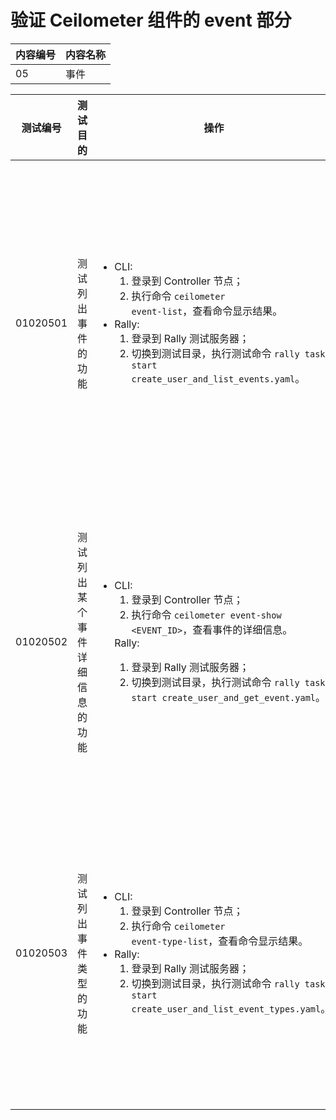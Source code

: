 # 验证 Ceilometer 组件的 event 部分

|内容编号|内容名称|
|--------|--------|
|05|事件|

|测试编号|测试目的|操作|预期结果|实际结果|备注|Rally/Tempest/None|
|--------|--------|----|--------|--------|----|------------------|
|01020501|测试列出事件的功能|<ul><li>CLI:<ol><li>登录到 Controller 节点；</li><li>执行命令 <code>ceilometer event-list</code>，查看命令显示结果。</li></ol></li><li>Rally:<ol><li>登录到 Rally 测试服务器；</li><li>切换到测试目录，执行测试命令 <code>rally task start create\_user\_and\_list\_events.yaml</code>。</li></ol></li></ul>|<ul><li>CLI:<ul><li>获取事件列表成功，将列出该用户下所有事件的列表。</li></ul></li>Rally:<ul><li>Rally 测试执行成功。</li></ul></li></ul>||执行 10 次，并行任务数为 10|Rally:</br>create\_user\_and\_list\_events.yaml|
|01020502|测试列出某个事件详细信息的功能|<ul><li>CLI:<ol><li>登录到 Controller 节点；</li><li>执行命令 <code>ceilometer event-show \<EVENT\_ID\></code>，查看事件的详细信息。</li></ol></li>Rally:<ol><li>登录到 Rally 测试服务器；</li><li>切换到测试目录，执行测试命令 <code>rally task start create\_user\_and\_get\_event.yaml</code>。</li></ol></li></ul>|<ul><li>CLI:<ul><li>获取事件详细信息成功，将列出该事件的详细信息。</li></ul></li>Rally:<ul><li>Rally 测试执行成功。</li></ul></li></ul>||执行 10 次，并行任务数为 10|Rally:</br>create\_user\_and\_get\_event.yaml|
|01020503|测试列出事件类型的功能|<ul><li>CLI:<ol><li>登录到 Controller 节点；</li><li>执行命令 <code>ceilometer event-type-list</code>，查看命令显示结果。</li></ol></li><li>Rally:<ol><li>登录到 Rally 测试服务器；</li><li>切换到测试目录，执行测试命令 <code>rally task start create\_user\_and\_list\_event\_types.yaml</code>。</li></ol></li></ul>|<ul><li>CLI:<ul><li>获取事件类型列表成功，将列出事件类型的列表。</li></ul></li>Rally:<ul><li>Rally 测试执行成功。</li></ul></li></ul>||执行 10 次，并行任务数为 10|Rally:</br>create\_user\_and\_list\_event\_types.yaml|
